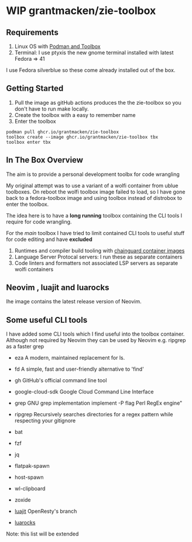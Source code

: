 # WIP grantmacken/zie-toolbox

## Requirements

1. Linux OS with [Podman and Toolbox](https://github.com/containers/toolbox)
2. Terminal: I use ptyxis the new gnome terminal installed with latest Fedora => 41 

I use Fedora silverblue so these come already installed out of the box.

## Getting Started

1. Pull the image as gitHub actions produces the the zie-toolbox so you don't have to run make locally.
2. Create the toolbox with a easy to remember name 
3. Enter the toolbox

```
podman pull ghcr.io/grantmacken/zie-toolbox
toolbox create --image ghcr.io/grantmacken/zie-toolbox tbx
toolbox enter tbx
```


## In The Box Overview

The aim is to provide a personal development toolbx for code wrangling

My original attempt was to use a variant of a wolfi container from ublue toolboxes.
On reboot the wolfi toolbox image failed to load, so I have gone back to a fedora-toolbox image
and using toolbox instead of distrobox to enter the toolbox.

The idea here is to have a **long running** toolbox containing the CLI tools I require for code wrangling.

For the *main* toolbox I have tried to limit contained CLI tools to useful stuff for code editing and have **excluded**
 1. Runtimes and compiler build tooling with  [chainguard container images](https://images.chainguard.dev)
 2. Language Server Protocal servers:  I run these as separate containers
 3. Code linters and formatters not associated LSP servers as separate wolfi containers
 <!-- Also checkout test containers are separate container -->

## Neovim , luajit and luarocks

Ihe image contains the latest release version of Neovim.


## Some useful CLI tools

I have added some CLI tools which I find useful into the toolbox container.
Although not required by Neovim they can be used by Neovim e.g. ripgrep as a faster grep

 - eza    A modern, maintained replacement for ls.
 - fd     A simple, fast and user-friendly alternative to 'find'
 - gh     GitHub's official command line tool
 - google-cloud-sdk  Google Cloud Command Line Interface
 - grep    GNU grep implementation implement -P flag Perl RegEx engine"
 - ripgrep Recursively searches directories for a regex pattern while respecting your gitignore
 - bat
 - fzf
 - jq
 - flatpak-spawn
 - host-spawn
 - wl-clipboard
 - zoxide

 - [luajit](https://github.com/openresty/luajit2) OpenResty's branch
 - [luarocks](shttps://luarocks.org/)


Note: this list will be extended

<!--


















